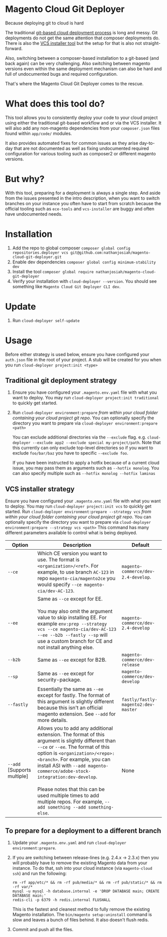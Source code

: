 Magento Cloud Git Deployer
=====

Because deploying git to cloud is hard

The traditional [git-based cloud deployment process](https://wiki.corp.magento.com/x/KbbrBw) is long and messy. Git deployments do not get the same attention that composer deployments do. There is also the [VCS installer tool](https://github.com/magento-commerce/magento-vcs-installer) but the setup for that is also not straight-forward. 

Also, switching between a composer-based installation to a git-based (and back again) can be very challenging. Also switching between magento versions even within the same deployment mechanism can also be hard and full of undocumented bugs and required configuration.

That's where the Magento Cloud Git Deployer comes to the rescue.

# What does this tool do?

This tool allows you to consistently deploy your code to your cloud project using either the traditional git-based workflow and or via the VCS installer. It will also add any non-magento dependencies from your `composer.json` files found within `app/code/` modules. 

It also provides automated fixes for common issues as they arise day-to-day that are not documented as well as fixing undocumented required configuration for various tooling such as composer2 or different magento versions.

# But why?

With this tool, preparing for a deployment is always a single step. And aside from the issues presented in the intro description, when you want to switch branches on your instance you often have to start from scratch because the official tooling such as `ece-tools` and `vcs-installer` are buggy and often have undocumented needs. 

# Installation

1. Add the repo to global composer `composer global config repositories.deployer vcs git@github.com:nathanjosiah/magento-cloud-git-deployer.git`
1. Enable dev dependencies `composer global config minimum-stability dev`
1. Install the tool `composer global require nathanjosiah/magento-cloud-git-deployer`
1. Verify your installation with `cloud-deployer --version`. You should see something like `Magento Cloud Git Deployer CLI dev`.

# Update
1. Run `cloud-deployer self-update`

# Usage
Before either strategy is used below, ensure you have configured your `auth.json` file in the root of your project. A stub will be created for you when you run `cloud-deployer project:init <type>`

## Traditional git deployment strategy
1. Ensure you have configured your `.magento.env.yaml` file with what you want to deploy. You may run `cloud-deployer project:init traditional` to quickly get started.
2. Run `cloud-deployer environment:prepare` _from within your cloud folder containing your cloud project git repo_. You can optionally specify the directory you want to prepare via `cloud-deployer environment:prepare <path>`

   You can exclude additional directories via the `--exclude` flag. e.g. `cloud-deployer --exclude app2 --exclude special my-project/path`. Note that this currently can only exclude top-level directories so if you want to exclude `foo/bar/baz` you have to specific `--exclude foo`.

   If you have been instructed to apply a hotfix because of a current cloud issue, you may pass them as arguments such as `--hotfix monolog`. You can also specify multiple such as `--hotfix monolog --hotfix laminas`


## VCS installer strategy
 Ensure you have configured your `.magento.env.yaml` file with what you want to deploy. You may run `cloud-deployer project:init vcs` to quickly get started.
 Run `cloud-deployer environment:prepare --strategy vcs` _from within your cloud folder containing your cloud project git repo_. You can optionally specify the directory you want to prepare via `cloud-deployer environment:prepare --strategy vcs <path>`
   This command has many different parameters available to control what is being deployed.

   Option|Description|Default
   ------|-----------|-------
   `--ce`|Which CE version you want to use. The format is `<organization>/<ref>`. For example, to use branch `AC-123` in repo `magento-cia/magento2ce` you would specify `--ce magento-cia/dev-AC-123`.| `magento-commerce/dev-2.4-develop`.
   `--ee`|Same as `--ce` except for EE.<br/><br/>You may also omit the argument value to skip installing EE. For example `env:prep --strategy vcs --ce magento-cia/dev-AC-123 --ee --b2b --fastly --sp` will use a custom branch for CE and not install anything else.| `magento-commerce/dev-2.4-develop` 
   `--b2b`|Same as `--ee` except for B2B.|`magento-commerce/dev-release` 
   `--sp`|Same as `--ee` except for security-package.|`magento-commerce/dev-develop` 
   `--fastly`|Essentially the same as `--ee` except for fastly. The format of this argument is slightly different because this isn't an official magento extension. See `--add` for more details.|`fastly/fastly-magento2:dev-master` 
   `--add` \[Supports multiple]|Allows you to add any additional extension. The format of this argument is slightly different than `--ce` or `--ee`. The format of this option is `<organization>/<repo>:<branch>`. For example, you can install ASI with `--add magento-commerce/adobe-stock-integration:dev-develop`.<br/><br/>Please notes that this can be used multiple times to add multiple repos. For example, `--add something --add something-else`.|None 


## To prepare for a deployment to a different branch

1. Update your `.magento.env.yaml` and run `cloud-deployer environment:prepare`.
1. If you are switching between release-lines (e.g. 2.4.x -> 2.3.x) then you will probably have to remove the existing Magento data from your instance. 
   To do that, ssh into your cloud instance (via `magento-cloud ssh`) and run the following:
   ```
   rm -rf app/etc/* && rm -rf pub/media/* && rm -rf pub/static/* && rm -rf var/*
   mysql -u mysql -h database.internal -e 'DROP DATABASE main; CREATE DATABASE main;'
   redis-cli -p 6379 -h redis.internal FLUSHALL
   ```
   
   This is the fastest and cleanest method to fully remove the existing Magento installation. The `bin/magento setup:uninstall` command is slow and leaves a bunch of files behind. It also doesn't flush redis. 
1. Commit and push all the files.